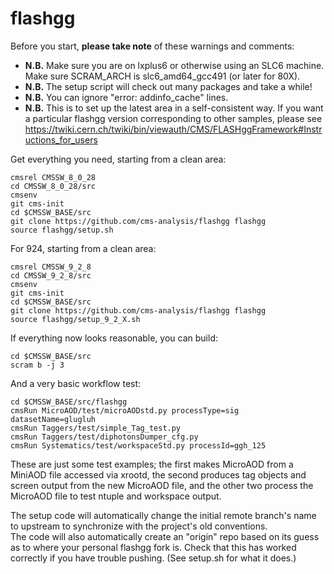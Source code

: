 flashgg
=======

Before you start, **please take note** of these warnings and comments:
* **N.B.** Make sure you are on lxplus6 or otherwise using an SLC6 machine. Make sure SCRAM_ARCH is slc6_amd64_gcc491 (or later for 80X).
* **N.B.** The setup script will check out many packages and take a while!
* **N.B.** You can ignore "error: addinfo_cache" lines. 
* **N.B.** This is to set up the latest area in a self-consistent way. If you want a particular flashgg version corresponding to other samples, please see https://twiki.cern.ch/twiki/bin/viewauth/CMS/FLASHggFramework#Instructions_for_users

Get everything you need, starting from a clean area:

 ```
 cmsrel CMSSW_8_0_28
 cd CMSSW_8_0_28/src
 cmsenv
 git cms-init
 cd $CMSSW_BASE/src 
 git clone https://github.com/cms-analysis/flashgg flashgg
 source flashgg/setup.sh
 ```

For 924, starting from a clean area:

 ```
 cmsrel CMSSW_9_2_8
 cd CMSSW_9_2_8/src
 cmsenv
 git cms-init
 cd $CMSSW_BASE/src 
 git clone https://github.com/cms-analysis/flashgg flashgg
 source flashgg/setup_9_2_X.sh
 ```

If everything now looks reasonable, you can build:
 ```
 cd $CMSSW_BASE/src
 scram b -j 3
 ```
And a very basic workflow test:
 ```
 cd $CMSSW_BASE/src/flashgg
 cmsRun MicroAOD/test/microAODstd.py processType=sig datasetName=glugluh
 cmsRun Taggers/test/simple_Tag_test.py
 cmsRun Taggers/test/diphotonsDumper_cfg.py
 cmsRun Systematics/test/workspaceStd.py processId=ggh_125
 ```

These are just some test examples; the first makes MicroAOD from a MiniAOD file accessed via xrootd, 
the second produces tag objects and screen output from the new MicroAOD file,
and the other two process the MicroAOD file to test ntuple and workspace output.

The setup code will automatically change the initial remote branch's name to upstream to synchronize with the project's old conventions.  
The code will also automatically create an "origin" repo based on its guess as to where your personal flashgg fork is.
Check that this has worked correctly if you have trouble pushing.  (See setup.sh for what it does.)

